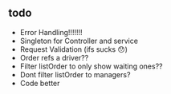 ## todo
- Error Handling!!!!!!!
- Singleton for Controller and service
- Request Validation (ifs sucks 😯)
- Order refs a driver??
- Filter listOrder to only show waiting ones??
- Dont filter listOrder to managers?
- Code better 